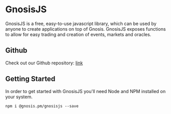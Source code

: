 GnosisJS
===========

GnosisJS is a free, easy-to-use javascript library, which can be used by anyone to create applications
on top of Gnosis. GnosisJS exposes functions to allow for easy trading and creation of events, markets and oracles.

Github
-----------
Check out our Github repository: [link](https://github.com/gnosis/gnosis.js)

Getting Started
-----------

In order to get started with GnosisJS you'll need Node and NPM installed on your system.

`npm i @gnosis.pm/gnosisjs --save`
